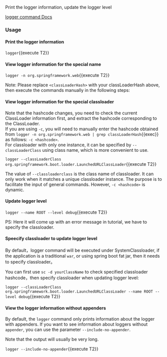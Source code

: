 Print the logger information, update the logger level

[logger command Docs](https://arthas.aliyun.com/en/doc/logger.html)

### Usage

#### Print the logger information

`logger`{{execute T2}}

#### View logger information for the special name

`logger -n org.springframework.web`{{execute T2}}

Note: Please replace `<classLoaderHash>` with your classLoaderHash above, then execute the commands manually in the following steps:

#### View logger information for the special classloader

Note that the hashcode changes, you need to check the current ClassLoader information first, and extract the hashcode corresponding to the ClassLoader.  
If you are using `-c`, you will need to manually enter the hashcode obtained from `logger -n org.springframework.web | grep classLoaderHash`{{exec}} as follows: `-c <hashcode>`.  
For classloader with only one instance, it can be specified by `--classLoaderClass` using class name, which is more convenient to use.

`logger --classLoaderClass org.springframework.boot.loader.LaunchedURLClassLoader`{{execute T2}}

The value of `--classloaderclass` is the class name of classloader. It can only work when it matches a unique classloader instance. The purpose is to facilitate the input of general commands. However, `-c <hashcode>` is dynamic.

#### Update logger level

`logger --name ROOT --level debug`{{execute T2}}

PS: Here it will come up with an error message in tutorial, we have to specify the classloader.

#### Speecify classloader to update logger level

By default，logger command will be executed under SystemClassloader, if the application is a traditional `war`, or using spring boot fat jar, then it needs to specify classloader。

You can first use `sc -d yourClassName` to check specified classloader hashcode，then specify classloader when updating logger level:

`logger --classLoaderClass org.springframework.boot.loader.LaunchedURLClassLoader --name ROOT --level debug`{{execute T2}}

#### View the logger information without appenders

By default, the `logger` command only prints information about the logger with appenders. If you want to see information about loggers without `appender`, you can use the parameter `--include-no-appender`.

Note that the output will usually be very long.

`logger --include-no-appender`{{execute T2}}
